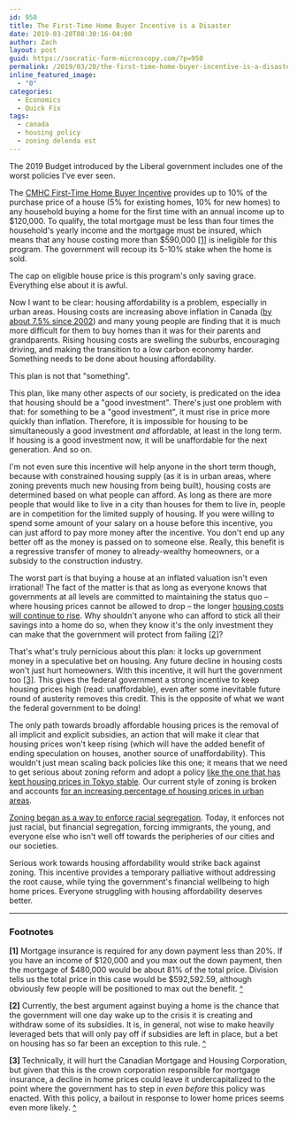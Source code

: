 ```yaml
---
id: 950
title: The First-Time Home Buyer Incentive is a Disaster
date: 2019-03-20T08:30:16-04:00
author: Zach
layout: post
guid: https://socratic-form-microscopy.com/?p=950
permalink: /2019/03/20/the-first-time-home-buyer-incentive-is-a-disaster/
inline_featured_image:
  - "0"
categories:
  - Economics
  - Quick Fix
tags:
  - canada
  - housing policy
  - zoning delenda est
---
```


The 2019 Budget introduced by the Liberal government includes one of the worst policies I've ever seen.

The <a href="https://globalnews.ca/news/5069183/budget-2019-canada-housing-affordability/">CMHC First-Time Home Buyer Incentive</a> provides up to 10% of the purchase price of a house (5% for existing homes, 10% for new homes) to any household buying a home for the first time with an annual income up to $120,000. To qualify, the total mortgage must be less than four times the household's yearly income and the mortgage must be insured, which means that any house costing more than $590,000 <a id="fth-top-1" href="#fth-bot-1">[1]</a> is ineligible for this program. The government will recoup its 5-10% stake when the home is sold.

The cap on eligible house price is this program's only saving grace. Everything else about it is awful.

Now I want to be clear: housing affordability is a problem, especially in urban areas. Housing costs are increasing above inflation in Canada (<a href="https://www150.statcan.gc.ca/t1/tbl1/en/tv.action?pid=1810000501">by about 7.5% since 2002</a>) and many young people are finding that it is much more difficult for them to buy homes than it was for their parents and grandparents. Rising housing costs are swelling the suburbs, encouraging driving, and making the transition to a low carbon economy harder. Something needs to be done about housing affordability.

This plan is not that "something".

This plan, like many other aspects of our society, is predicated on the idea that housing should be a "good investment". There's just one problem with that: for something to be a "good investment", it must rise in price more quickly than inflation. Therefore, it is impossible for housing to be simultaneously a good investment <em>and</em> affordable, at least in the long term. If housing is a good investment now, it will be unaffordable for the next generation. And so on.

I'm not even sure this incentive will help anyone in the short term though, because with constrained housing supply (as it is in urban areas, where zoning prevents much new housing from being built), housing costs are determined based on what people can afford. As long as there are more people that would like to live in a city than houses for them to live in, people are in competition for the limited supply of housing. If you were willing to spend some amount of your salary on a house before this incentive, you can just afford to pay more money after the incentive. You don't end up any better off as the money is passed on to someone else. Really, this benefit is a regressive transfer of money to already-wealthy homeowners, or a subsidy to the construction industry.

The worst part is that buying a house at an inflated valuation isn't even irrational! The fact of the matter is that as long as everyone knows that governments at all levels are committed to maintaining the status quo – where housing prices cannot be allowed to drop – the longer <a href="https://socratic-form-microscopy.com/2018/02/25/not-just-zoning-housing-prices-driven-by-beauty-contests/">housing costs will continue to rise</a>. Why shouldn't anyone who can afford to stick all their savings into a home do so, when they know it's the only investment they can make that the government will protect from failing <a id="fth-top-2" href="#fth-bot-2">[2]</a>?

That's what's truly pernicious about this plan: it locks up government money in a speculative bet on housing. Any future decline in housing costs won't just hurt homeowners. With this incentive, it will hurt the government too <a id="fth-top-3" href="#fth-bot-3">[3]</a>. This gives the federal government a strong incentive to keep housing prices high (read: unaffordable), even after some inevitable future round of austerity removes this credit. This is the opposite of what we want the federal government to be doing!

The only path towards broadly affordable housing prices is the removal of all implicit and explicit subsidies, an action that will make it clear that housing prices won't keep rising (which will have the added benefit of ending speculation on houses, another source of unaffordability). This wouldn't just mean scaling back policies like this one; it means that we need to get serious about zoning reform and adopt a policy <a href="http://urbankchoze.blogspot.com/2014/04/japanese-zoning.html">like the one that has kept housing prices in Tokyo stable</a>. Our current style of zoning is broken and accounts <a href="http://theconversation.com/rba-research-shows-that-zoning-restrictions-are-driving-up-housing-prices-93064">for an increasing percentage of housing prices in urban areas</a>.

<a href="https://www.latimes.com/opinion/livable-city/la-oe-vallianatos-sb-827-housing-zoning-20180402-story.html">Zoning began as a way to enforce racial segregation</a>. Today, it enforces not just racial, but financial segregation, forcing immigrants, the young, and everyone else who isn't well off towards the peripheries of our cities and our societies.

Serious work towards housing affordability would strike back against zoning. This incentive provides a temporary palliative without addressing the root cause, while tying the government's financial wellbeing to high home prices. Everyone struggling with housing affordability deserves better.

---

<div class="footnotes" markdown="1">
<h3>Footnotes</h3>

<strong id="fth-bot-1">[1]</strong> Mortgage insurance is required for any down payment less than 20%. If you have an income of $120,000 and you max out the down payment, then the mortgage of $480,000 would be about 81% of the total price. Division tells us the total price in this case would be $592,592.59, although obviously few people will be positioned to max out the benefit. <a href="#fth-top-1">^</a>

<strong id="fth-bot-2">[2]</strong> Currently, the best argument against buying a home is the chance that the government will one day wake up to the crisis it is creating and withdraw some of its subsidies. It is, in general, not wise to make heavily leveraged bets that will only pay off if subsidies are left in place, but a bet on housing has so far been an exception to this rule. <a href="#fth-top-2">^</a>

<strong id="fth-bot-3">[3] </strong>Technically, it will hurt the Canadian Mortgage and Housing Corporation, but given that this is the crown corporation responsible for mortgage insurance, a decline in home prices could leave it undercapitalized to the point where the government has to step in <em>even before</em> this policy was enacted. With this policy, a bailout in response to lower home prices seems even more likely. <a href="#fth-top-3">^</a>

</div>
